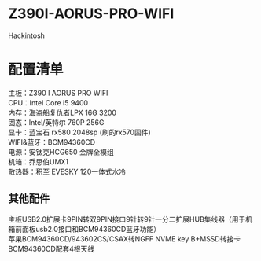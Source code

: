 # Z390I-AORUS-PRO-WIFI
Hackintosh<br>
# 配置清单
主板：Z390 I AORUS PRO WIFI<br>
CPU：Intel Core i5 9400<br>
内存：海盗船复仇者LPX 16G 3200<br>
固态：Intel/英特尔 760P 256G<br>
显卡：蓝宝石 rx580 2048sp (刷的rx570固件)<br>
WIFI&蓝牙：BCM94360CD<br>
电源：安钛克HCG650 金牌全模组<br>
机箱：乔思伯UMX1<br>
散热器：积至 EVESKY 120一体式水冷<br>

## 其他配件
主板USB2.0扩展卡9PIN转双9PIN接口9针转9针一分二扩展HUB集线器（用于机箱前面板usb2.0接口和BCM94360CD蓝牙功能）<br>
苹果BCM94360CD/943602CS/CSAX转NGFF NVME key B+MSSD转接卡<br>
BCM94360CD配套4根天线<br>
